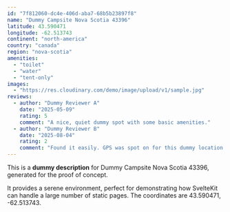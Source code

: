 ```yaml
---
id: "7f812060-dc4e-406d-aba7-68b5b23897f8"
name: "Dummy Campsite Nova Scotia 43396"
latitude: 43.590471
longitude: -62.513743
continent: "north-america"
country: "canada"
region: "nova-scotia"
amenities:
  - "toilet"
  - "water"
  - "tent-only"
images:
  - "https://res.cloudinary.com/demo/image/upload/v1/sample.jpg"
reviews:
  - author: "Dummy Reviewer A"
    date: "2025-05-09"
    rating: 5
    comment: "A nice, quiet dummy spot with some basic amenities."
  - author: "Dummy Reviewer B"
    date: "2025-08-04"
    rating: 2
    comment: "Found it easily. GPS was spot on for this dummy location."
---
```


This is a **dummy description** for Dummy Campsite Nova Scotia 43396, generated for the proof of concept.

It provides a serene environment, perfect for demonstrating how SvelteKit can handle a large number of static pages. The coordinates are 43.590471, -62.513743.
